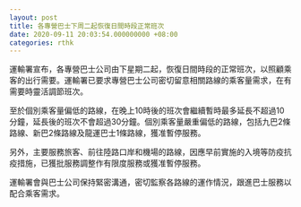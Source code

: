 ```yaml
---
layout: post
title: 各專營巴士下周二起恢復日間時段正常班次
date: 2020-09-11 20:03:54.000000000 +08:00
categories: rthk
---
```


運輸署宣布，各專營巴士公司由下星期二起，恢復日間時段的正常班次，以照顧乘客的出行需要。運輸署已要求專營巴士公司密切留意相關路線的乘客量需求，在有需要時靈活調節班次。
 
至於個別乘客量偏低的路線，在晚上10時後的班次會繼續暫時最多延長不超過10分鐘，延長後的班次不會超過30分鐘。個別乘客量嚴重偏低的路線，包括九巴2條路線、新巴2條路線及龍運巴士1條路線，獲准暫停服務。
 
另外，主要服務旅客、前往陸路口岸和機場的路線，因應早前實施的入境等防疫抗疫措施，已獲批服務調整作有限度服務或獲准暫停服務。
 
運輸署會與巴士公司保持緊密溝通，密切監察各路線的運作情況，跟進巴士服務以配合乘客需求。
